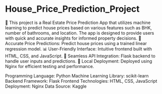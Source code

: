 # House_Price_Prediction_Project
🏡 This project is a Real Estate Price Prediction App that utilizes machine learning to predict house prices based on various features such as BHK, number of bathrooms, and location. The app is designed to provide users with quick and accurate insights for informed property decisions.
🔄 Accurate Price Predictions: Predict house prices using a trained linear regression model.
📊 User-Friendly Interface: Intuitive frontend built with HTML, CSS, and JavaScript.
🔔 Seamless API Integration: Flask backend to handle user inputs and predictions.
🚀 Local Deployment: Deployed using Nginx for efficient testing and performance.

Programming Language: Python
Machine Learning Library: scikit-learn
Backend Framework: Flask
Frontend Technologies: HTML, CSS, JavaScript
Deployment: Nginx
Data Source: Kaggle
